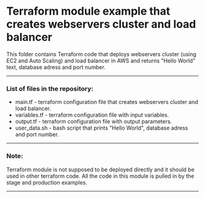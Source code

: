  # Terraform module example that creates webservers cluster and load balancer
This folder contains Terraform code that deploys webservers cluster (using EC2 and Auto Scaling) and load balancer in AWS and returns "Hello World" text, database adress and port number.

-----------------------------------------------------------------------------------------------------------------------
### List of files in the repository:
- main.tf - terraform configuration file that creates webservers cluster and load balancer.
- variables.tf - terraform configuration file with input variables.
- output.tf - terraform configuration file with output parameters.
- user_data.sh - bash script that prints "Hello World", database adress and port number.
---------------------------------------------------------------------------------------------------------------

### Note:
Terraform module is not supposed to be deployed directly and it should be used in other terraform code. All the code in this module is pulled in by the stage and production examples. 

----------------------------------------------------------------------------------------------------------------------------
